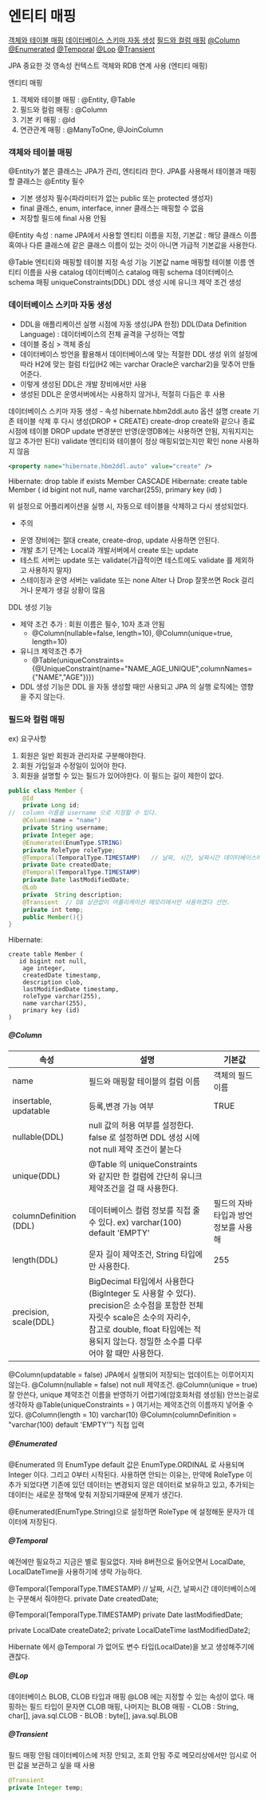# 엔티티 매핑

[객체와 테이블 매핑](#객체와-테이블-매핑)
[데이터베이스 스키마 자동 생성](#데이터베이스-스키마-자동-생성)
[필드와 컬럼 매핑](#필드와-컬럼-매핑)
[@Column](#column)
[@Enumerated](#enumerated)
[@Temporal](#temporal)
[@Lop](#lop)
[@Transient](#transient)

JPA 중요한 것
영속성 컨텍스트
객체와 RDB 연계 사용 (엔티티 매핑)

엔티티 매핑
1. 객체와 테이블 매핑 : @Entity, @Table
2. 필드와 컬럼 매핑 : @Column
3. 기본 키 매핑 : @Id
4. 연관관계 매핑 : @ManyToOne, @JoinColumn

### 객체와 테이블 매핑

@Entity가 붙은 클래스는 JPA가 관리, 엔티티라 한다.
JPA를 사용해서 테이블과 매핑할 클래스는 @Entity 필수
- 기본 생성자 필수(파라미터가 없는 public 또는 protected 생성자)
- final 클래스, enum, interface, inner 클래스는 매핑할 수 없음
- 저장할 필드에 final 사용 안됨

@Entity 속성 : name
JPA에서 사용할 엔티티 이름을 지정, 기본값 : 해당 클래스 이름
혹여나 다른 클래스에 같은 클래스 이름이 있는 것이 아니면 가급적 기본값을 사용한다.

@Table 엔티티와 매핑할 테이블 지정
속성                      기능                      기본값
name                    매핑할 테이블 이름          엔티티 이름을 사용
catalog                 데이터베이스 catalog 매핑
schema                  데이터베이스 schema 매핑
uniqueConstraints(DDL)  DDL 생성 시에 유니크 제약 조건 생성

### 데이터베이스 스키마 자동 생성
- DDL을 애플리케이션 실행 시점에 자동 생성(JPA 한정)
  DDL(Data Definition Language) : 데이터베이스의 전체 골격을 구성하는 역할
- 데이블 중심 > 객체 중심
- 데이터베이스 방언을 활용해서 데이터베이스에 맞는 적절한 DDL 생성
    <property name="hibernate.dialect" value="org.hibernate.dialect.H2Dialect" />
    위의 설정에 따라 H2에 맞는 컬럼 타입(H2 에는 varchar Oracle은 varchar2)을 맞추어 만들어준다.
- 이렇게 생성된 DDL은 개발 장비에서만 사용
- 생성된 DDL은 운영서버에서는 사용하지 않거나, 적절히 다듬은 후 사용

데이터베이스 스키마 자동 생성 - 속성
hibernate.hbm2ddl.auto
옵션          설명
create       기존 테이블 삭제 후 다시 생성(DROP + CREATE)
create-drop  create와 같으나 종료시점에 테이블 DROP
update       변경분만 반영(운영DB에는 사용하면 안됨, 지워지지는 않고 추가만 된다)
validate     엔티티와 테이블이 정상 매핑되었는지만 확인
none         사용하지 않음
```xml
<property name="hibernate.hbm2ddl.auto" value="create" />
```
Hibernate: 
    drop table if exists Member CASCADE 
Hibernate: 
    create table Member (
       id bigint not null,
        name varchar(255),
        primary key (id)
    )

위 설정으로 어플리케이션을 실행 시, 자동으로 테이블을 삭제하고 다시 생성되었다.

* 주의
- 운영 장비에는 절대 create, create-drop, update 사용하면 안된다.
- 개발 초기 단계는 Local과 개발서버에서 create 또는 update
- 테스트 서버는 update 또는 validate(가급적이면 테스트에도 validate 를 제외하고 사용하지 말자)
- 스테이징과 운영 서버는 validate 또는 none
Alter 나 Drop 잘못쓰면 Rock 걸리거나 문제가 생길 상황이 많음

DDL 생성 기능
- 제약 조건 추가 : 회원 이름은 필수, 10자 초과 안됨
  - @Column(nullable=false, length=10), @Column(unique=true, length=10)
- 유니크 제약조건 추가
  - @Table(uniqueConstraints={@UniqueConstraint(name="NAME_AGE_UNIQUE",columnNames={"NAME","AGE"})})
- DDL 생성 기능은 DDL 을 자동 생성할 때만 사용되고 JPA 의 실행 로직에는 영향을 주지 않는다.

### 필드와 컬럼 매핑

ex) 요구사항 
1. 회원은 일반 회원과 관리자로 구분해야한다.
2. 회원 가입일과 수정일이 있어야 한다.
3. 회원을 설명할 수 있는 필드가 있어야한다.
    이 필드는 길이 제한이 없다.
```java
public class Member {
    @Id
    private Long id;
//  column 이름을 username 으로 지정할 수 있다.
    @Column(name = "name")
    private String username;
    private Integer age;
    @Enumerated(EnumType.STRING)
    private RoleType roleType;
    @Temporal(TemporalType.TIMESTAMP)   // 날짜, 시간, 날짜시간 데이터베이스에는 구분해서 줘야한다.
    private Date createdDate;
    @Temporal(TemporalType.TIMESTAMP)
    private Date lastModifiedDate;
    @Lob
    private  String description;
    @Transient  // DB 상관없이 어플리케이션 메모리에서만 사용하겠다 선언.
    private int temp;
    public Member(){}
}
```
Hibernate:

    create table Member (
       id bigint not null,
        age integer,
        createdDate timestamp,
        description clob,
        lastModifiedDate timestamp,
        roleType varchar(255),
        name varchar(255),
        primary key (id)
    )

##### @Column
| 속성                    | 설명                                                              | 기본값                   |
|-----------------------|-----------------------------------------------------------------|-----------------------|
| name                  | 필드와 매핑할 테이블의 컬럼 이름                                              | 객체의 필드 이름             |
| insertable, <br/>updatable | 등록,변경 가능 여부                                                     | TRUE                  |
| nullable(DDL)         | null 값의 허용 여부를 설정한다. false 로 설정하면 DDL 생성 시에 not null 제약 조건이 붙는다 |                       |
| unique(DDL)           | @Table 의 uniqueConstraints 와 같지만 한 컬럼에 간단히 유니크 제약조건을 걸 때 사용한다.  |                       |
| columnDefinition (DDL)| 데이터베이스 컬럼 정보를 직접 줄 수 있다. ex) varchar(100) default 'EMPTY'       | 필드의 자바 타입과 방언 정보를 사용해 |
| length(DDL)           | 문자 길이 제약조건, String 타입에만 사용한다.                                   | 255                   |
| precision, <br/>scale(DDL) | BigDecimal 타입에서 사용한다(BigInteger 도 사용할 수 있다).<br/>precision은 소수점을 포함한 전체 자릿수 scale은 소수의 자리수,<br/>참고로 double, float 타입에는 적용되지 않는다. 정밀한 소수를 다루어야 할 때만 사용한다.                     |                       |

@Column(updatable = false) JPA에서 실행되어 저장되는 업데이트는 이루어지지 않는다.
@Column(nullable = false)  not null 제약조건.
@Column(unique = true)     잘 안쓴다, unique 제약조건 이름을 반영하기 어렵기에(암호화처럼 생성됨) 안쓰는걸로 생각하자
    @Table(uniqueConstraints = ) 여기서는 제약조건의 이름까지 넣어줄 수 있다.
@Column(length = 10)       varchar(10)
@Column(columnDefinition = "varchar(100) default 'EMPTY'") 직접 입력

##### @Enumerated
@Enumerated 의 EnumType default 값은 EnumType.ORDINAL 로 사용되며 Integer 이다.
그리고 0부터 시작된다.
사용하면 안되는 이유는,
    만약에 RoleType 이 추가 되었다면 기존에 있던 데이터는 변경되지 않은 데이터로 보유하고 있고,
    추가되는 데이터는 새로운 정책에 맞춰 저장되기때문에 문제가 생긴다.

@Enumerated(EnumType.String)으로 설정하면 RoleType 에 설정해둔 문자가 데이터에 저장된다.

##### @Temporal
예전에만 필요하고 지금은 별로 필요없다.
자바 8버전으로 들어오면서 LocalDate, LocalDateTime을 사용하기에 생략 가능하다.

@Temporal(TemporalType.TIMESTAMP)   // 날짜, 시간, 날짜시간 데이터베이스에는 구분해서 줘야한다.
private Date createdDate;

@Temporal(TemporalType.TIMESTAMP)
private Date lastModifiedDate;

private LocalDate createDate2;
private LocalDateTime lastModifiedDate2;

Hibernate 에서 @Temporal 가 없어도 변수 타입(LocalDate)을 보고 생성해주기에 괜찮다.

##### @Lop
데이터베이스 BLOB, CLOB 타입과 매핑
@LOB 에는 지정할 수 있는 속성이 없다.
매핑하는 필드 타입이 문자면 CLOB 매핑, 나머지는 BLOB 매핑
    - CLOB : String, char[], java.sql.CLOB
    - BLOB : byte[], java.sql.BLOB

##### @Transient
필드 매핑 안됨
데이터베이스에 저장 안되고, 조회 안됨
주로 메모리상에서만 임시로 어떤 값을 보관하고 싶을 때 사용
```java
@Transient
private Integer temp;
```






















